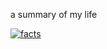 a summary of my life

[![facts](https://img.youtube.com/vi/YnL9vAFphmE/0.jpg)](https://www.youtube.com/watch?v=YnL9vAFphmE)

<!--
**carterwsmith/carterwsmith** is a ✨ _special_ ✨ repository because its `README.md` (this file) appears on your GitHub profile.

Here are some ideas to get you started:

- 🔭 I’m currently working on ...
- 🌱 I’m currently learning ...
- 👯 I’m looking to collaborate on ...
- 🤔 I’m looking for help with ...
- 💬 Ask me about ...
- 📫 How to reach me: ...
- 😄 Pronouns: ...
- ⚡ Fun fact: ...
-->
